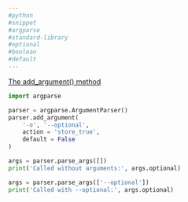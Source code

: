 ```yaml
---
#python
#snippet
#argparse
#standard-library
#optional
#boolean
#default
---
```


[The add_argument() method](https://docs.python.org/3/library/argparse.html#argparse.ArgumentParser.add_argument)

```python
import argparse

parser = argparse.ArgumentParser()
parser.add_argument(
    '-o', '--optional',
    action = 'store_true',
    default = False
)

args = parser.parse_args([])
print('Called without arguments:', args.optional)

args = parser.parse_args(['--optional'])
print('Called with --optional:', args.optional)
```
